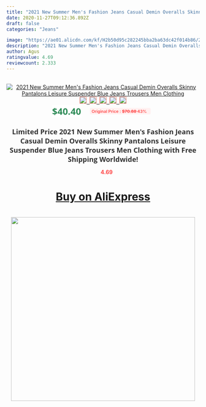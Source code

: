 ```yaml
---
title: "2021 New Summer Men's Fashion Jeans Casual Demin Overalls Skinny Pantalons Leisure Suspender Blue Jeans Trousers Men Clothing"
date: 2020-11-27T09:12:36.892Z
draft: false
categories: "Jeans"

image: "https://ae01.alicdn.com/kf/H2b50d95c282245bba2ba63dc42f014b86/2021-New-Summer-Men-s-Fashion-Jeans-Casual-Demin-Overalls-Skinny-Pantalons-Leisure-Suspender-Blue-Jeans.jpg"
description: "2021 New Summer Men's Fashion Jeans Casual Demin Overalls Skinny Pantalons Leisure Suspender Blue Jeans Trousers Men Clothing"
author: Agus
ratingvalue: 4.69
reviewcount: 2.333
---
```

<br>
<div style="text-align: center;">
<a href="https://s.click.aliexpress.com/e/_AkWM0d" target="_blank" rel="nofollow noopener noreferrer"><img alt="2021 New Summer Men's Fashion Jeans Casual Demin Overalls Skinny Pantalons Leisure Suspender Blue Jeans Trousers Men Clothing" class="magnifier-image" src="https://ae01.alicdn.com/kf/H2b50d95c282245bba2ba63dc42f014b86/2021-New-Summer-Men-s-Fashion-Jeans-Casual-Demin-Overalls-Skinny-Pantalons-Leisure-Suspender-Blue-Jeans.jpg_640x640.jpg">
<br>
<img style="border:1px solid salmon" src="https://ae01.alicdn.com/kf/H2b50d95c282245bba2ba63dc42f014b86/2021-New-Summer-Men-s-Fashion-Jeans-Casual-Demin-Overalls-Skinny-Pantalons-Leisure-Suspender-Blue-Jeans.jpg_120x120.jpg">&nbsp;&nbsp;<img style="border:1px solid salmon" src="https://ae01.alicdn.com/kf/H499518b5aced44e39d6b20285d1ced7b5/2021-New-Summer-Men-s-Fashion-Jeans-Casual-Demin-Overalls-Skinny-Pantalons-Leisure-Suspender-Blue-Jeans.jpg_120x120.jpg">&nbsp;&nbsp;<img style="border:1px solid salmon" src="https://ae01.alicdn.com/kf/H342018a77c064df980c28f41722bef8cC/2021-New-Summer-Men-s-Fashion-Jeans-Casual-Demin-Overalls-Skinny-Pantalons-Leisure-Suspender-Blue-Jeans.jpg_120x120.jpg">&nbsp;&nbsp;<img style="border:1px solid salmon" src="https://ae01.alicdn.com/kf/Ha093d4a59a4547bfb507888ad537f5c7s/2021-New-Summer-Men-s-Fashion-Jeans-Casual-Demin-Overalls-Skinny-Pantalons-Leisure-Suspender-Blue-Jeans.jpg_120x120.jpg">&nbsp;&nbsp;<img style="border:1px solid salmon" src="https://ae01.alicdn.com/kf/H91f529aac5e8484a89cc24e6f2f3155ev/2021-New-Summer-Men-s-Fashion-Jeans-Casual-Demin-Overalls-Skinny-Pantalons-Leisure-Suspender-Blue-Jeans.jpg_120x120.jpg"></a></div><br0>
<div style="text-align: center;"><span style="background-color: white; border: 0px; box-sizing: border-box; color: seagreen; display: inline-block; font-family: &quot;open sans&quot; , &quot;arial&quot; , &quot;helvetica&quot; , sans-serif , &quot;heiti&quot;; font-size: 24px; font-stretch: inherit; font-weight: 700; line-height: inherit; margin: 0px 10px 0px 0px; padding: 0px; vertical-align: middle;">$40.40 </span>
<span style="background: rgb(255 , 241 , 241); border-radius: 3px; border: 0px; box-sizing: border-box; color: #ff4747; display: inline-block; font-family: inherit; font-size: 12px; font-stretch: inherit; font-style: inherit; font-variant: inherit; font-weight: 600; line-height: inherit; margin: 0px; padding: 2px 5px; transform: scale(0.9); vertical-align: middle;">Original Price : <b style="text-decoration: line-through;">$70.88 </b> 43%&nbsp;&nbsp;</span></div>
<h1 style="color: #333333; display: inline-block; font-family: &quot;open sans&quot; , &quot;arial&quot; , &quot;helvetica&quot; , sans-serif , &quot;heiti&quot;; font-size: 18px; font-stretch: inherit; font-weight: 700; text-align: center;">Limited Price 2021 New Summer Men's Fashion Jeans Casual Demin Overalls Skinny Pantalons Leisure Suspender Blue Jeans Trousers Men Clothing with Free Shipping Worldwide!</h1>
<div style="color: #ff4747; text-align: center;">
<img src="https://4.bp.blogspot.com/-M0ZcTcb-5uY/XleCXlxnR4I/AAAAAAAAAEc/OrjgMkXV1oMQFaCRZj5HQwOCBcu3w1FegCPcBGAYYCw/s1600/star.png" style="height: 15px;">&nbsp;<b>4.69</b></div>
<div class="button_cont" align="center"><a class="buynow_a" href="https://s.click.aliexpress.com/e/_AkWM0d" target="_blank" rel="nofollow noopener noreferrer"><H1>Buy on AliExpress</H1></a></div><br>
<div class="separator" style="clear: both; text-align: center;">
<img src="https://lh3.googleusercontent.com/-pTy5HemUv9M/XlePHvY0dAI/AAAAAAAAAE4/0nX5iRUoIWY8eMW9Dpxeirr157OZliDIgCLcBGAsYHQ/s1600/badge.gif" width="480">
</div>

